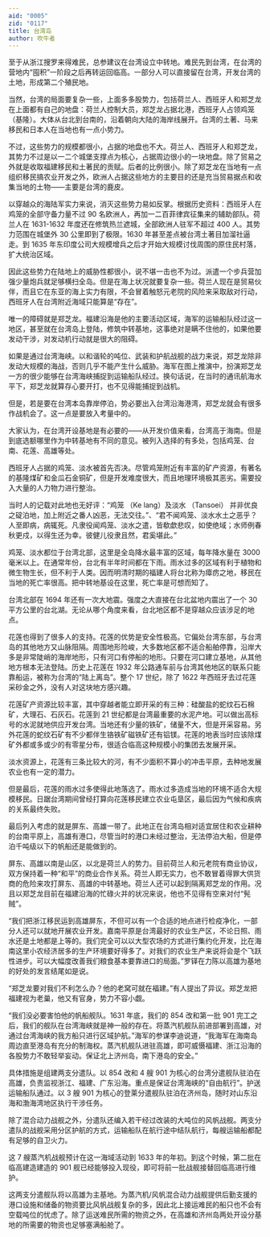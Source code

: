 ```yaml
---
aid: "0005"
zid: "0117"
title: 台湾岛
author: 吹牛者
---
```


至于从浙江搜罗来得难民，总参建议在台湾设立中转地。难民先到台湾，在台湾的营地内“囤积”一阶段之后再转运回临高。一部分人可以直接留在台湾，开发台湾的土地，形成第二个殖民地。

当然，台湾的局面要复杂一些，上面多多股势力，包括荷兰人、西班牙人和郑芝龙在上面都有自己的地盘：荷兰人控制大员，郑芝龙占据北港，西班牙人占领鸡笼（基隆）。大体从台北到台南的，沿着朝向大陆的海岸线展开。台湾的土著、马来移民和日本人在当地也有一点小势力。

不过，这些势力的规模都很小，占据的地盘也不大。荷兰人、西班牙人和郑芝龙，其势力不过是以一二个城堡支撑点为核心，占据周边很小的一块地盘。除了贸易之外就是收取福建移民和土著民的贡赋。后者的比例很小。除了郑芝龙在当地有一点组织移民搞农业开发之外，欧洲人占据这些地方的主要目的还是充当贸易据点和收集当地的土物——主要是台湾的鹿皮。

以穿越众的海陆军实力来说，消灭这些势力易如反掌。根据历史资料：西班牙人在鸡笼的全部守备力量不过 90 名欧洲人，再加一二百菲律宾征集来的辅助部队。荷兰人在 1631-1632 年度还在修筑热兰遮城，全部欧洲人驻军不超过 400 人。其势力范围在城堡外 30 公里即到了极限。1630 年甚至差点被台湾土著目加溜社逼走。到 1635 年东印度公司大规模增兵之后才开始大规模讨伐周围的原住民村落，扩大统治区域。

因此这些势力在陆地上的威胁性都很小，说不堪一击也不为过。派遣一个步兵营加强少量炮兵就足够横扫全岛。但是在海上状况就要复杂一些。荷兰人现在是贸易伙伴，而且它在东亚的海上实力有限，不会冒着触怒元老院的风险来采取敌对行动，西班牙人在台湾附近海域只能算是“存在”。

唯一的障碍就是郑芝龙。福建沿海是他的主要活动区域，海军的运输船队经过这一地区，甚至就在台湾岛上登陆，修筑中转基地，这事绝对是瞒不住他的，如果他要发动干涉，对发动机行动就是很大的阻碍。

如果是通过台湾海峡。以和谐轮的吨位、武装和护航战舰的战力来说，郑芝龙除非发动大规模的海战，否则几乎不能产生什么威胁。海军在图上推演中，扮演郑芝龙一方的很少能够在台湾海峡捕捉到运输船队经过。换句话说，在当时的通讯航海水平下，郑芝龙就算存心要开打，也不见得能捕捉到战机。

但是，若是要在台湾本岛靠岸停泊，势必要出入台湾沿海港湾，郑芝龙就会有很多作战机会了。这一点是要放入考量中的。

大家认为，在台湾开设基地是有必要的——从开发价值来看，台湾高于海南。但是到底选额哪里作为中转基地有不同的意见。被列入选择的有多处，包括鸡笼、台南、花莲、高雄等处。

西班牙人占据的鸡笼、淡水被首先否决。尽管鸡笼附近有丰富的矿产资源，有著名的基隆煤矿和金瓜石金铜矿，但是开发难度很大，而且地理环境极其恶劣。需要投入大量的人力物力进行整治。

当时人的记载对此地也无好评：“鸡笼 （Ke lang）及淡水 （Tansoei） 并非优良之碇泊地，加上附近之番人凶恶，无法交往。”、“君不闻鸡笼、淡水水土之恶乎？人至即病，病辄死。凡隶役闻鸡笼、淡水之遣，皆欷歔悲叹，如使绝域；水师例春秋更戍，以得生还为幸。彼健儿役隶且然，君奚堪此。”

鸡笼、淡水都位于台湾北部，这里是全岛降水最丰富的区域，每年降水量在 3000 毫米以上。在通常年份，台北有半年时间都在下雨。雨水过多的区域有利于植物和微生物生长，但不利于人类。因而明清时期的福建人将台北称为瘴疠之地，移民在当地的死亡率很高。把中转地基设在这里，死亡率是可想而知了。

台湾北部在 1694 年还有一次大地震。强度之大直接在台北盆地内震出了一个 30 平方公里的台北湖。无论从哪个角度来看，台北地区都不是穿越众应该涉足的地点。

花莲也得到了很多人的支持。花莲的优势是安全性极高。它偏处台湾东部，与台湾岛的其他地方又山脉阻隔。周围地形险峻，大多数地区都不适合船舶停靠，沿岸大多是非常陡峭的海岸地形，只有河口有停船的地形。只要在河口建立基地，从其他地方根本无法登陆。历史上花莲在 1932 年公路通车前与台湾其他地区的联系只能靠船运，被称为台湾的“陆上离岛”。整个 17 世纪，除了 1622 年西班牙去过花莲采砂金之外，没有人对这块地方感兴趣。

花莲矿产资源比较丰富，其中穿越者能立即开采的有三种：硅酸盐的蛇纹石石棉矿，大理石、石灰石。花莲到 21 世纪都是台湾最重要的水泥产地。可以做出高标号的水泥就地供应开发台湾。当地还有少量的铁矿，储量不大，但是开采容易。另外花莲的蛇纹石矿有不少都伴生铬铁矿磁铁矿还有铝镁。花莲的地表当时应该除煤矿外都或多或少的有零星分布，很适合临高这种规模小的集团去发展开采。

淡水资源上，花莲有三条比较大的河，有不少面积不算小的冲击平原，去种地发展农业也有一定的潜力。

但是最后，花莲的雨水过多使得此地落选了。雨水过多造成当地的环境不适合大规模移民。日踞台湾期间曾经打算向花莲移民建立农业屯垦区，最后因为气候和疾病的关系最终失败。

最后列入考虑的就是屏东、高雄一带了。此地正在台湾岛相对适宜居住和农业耕种的台南平原上，高雄有港口，尽管当时的港口未经过整治，无法停泊大船，但是停泊千吨级以下的帆船还是能做到的。

屏东、高雄以南是山区，以北是荷兰人的势力。目前荷兰人和元老院有商业协议，双方保持着一种“和平”的商业合作关系。荷兰人即无实力，也不敢冒着得罪大供货商的危险来攻打屏东、高雄的中转基地。荷兰人还可以起到隔离郑芝龙的作用。况且以郑芝龙目前在福建沿海的忙碌火并的状况来说，他也不见得有空来对付“髡贼”。

“我们把浙江移民运到高雄屏东，不但可以有一个合适的地点进行检疫净化，一部分人还可以就地开展农业开发。嘉南平原是台湾最好的农业生产区，不论日照、雨水还是土地都是上等的。我们完全可以以大型农场的方式进行集约化开发，比在海南这里小农经济居多的生产环境要好得多了。对我们的农业生产来说将会是个飞跃性进步。可以大幅度改善我们粮食基本要靠进口的局面。”罗铎在力陈以高雄为基地的好处的发言结尾如是说。

“郑芝龙要对我们不利怎么办？他的老窝可就在福建。”有人提出了异议。郑芝龙把福建视为老巢，他又有官身，势力不容小觑。

“我们没必要害怕他的帆船舰队。1631 年底，我们的 854 改和第一批 901 完工之后，我们的舰队在台湾海峡就是神一般的存在。将蒸汽机舰队前进部署到高雄，对通过台湾海峡的我方船只进行区域护航。”海军的参谋李迪说道，“我海军在海南岛周边直至港岛有充分的制海权。蒸汽机舰队进驻高雄，即可威慑福建、浙江沿海的各股势力不敢轻举妄动。保证北上济州岛，南下港岛的安全。”

具体措施是组建两支分遣队。以 854 改和 4 艘 901 为核心的台湾分遣舰队驻泊在高雄，负责监视浙江、福建、广东沿海。重点是保证台湾海峡的“自由航行”。护送运输船队通过。以 3 艘 901 为核心的登莱分遣舰队驻泊在济州岛，随时对山东沿海和渤海湾地区执行干涉任务。

除了混合动力战舰之外，分遣队还编入若干经过改装的大吨位的风帆战舰。两支分遣队的战舰采用分区护航的方式，运输船队在航行途中结队航行，每艘运输船都配有足够的自卫火力。

这 7 艘蒸汽机战舰预计在这一海域活动到 1633 年的年初。到这个时候，第二批在临高建造建造的 901 舰已经能够投入现役，即可将前一批战舰接替回临高进行维护。

这两支分遣舰队将以高雄为主基地。为蒸汽机/风帆混合动力战舰提供后勤支援的港口设施和储备的物资要比风帆战舰复杂的多，因此北上接运难民的船只也不会有空载吨位的忧虑了。除了运送难民所需的物资之外，在高雄和济州岛两处开设分基地的所需要的物资也足够塞满船舱了。
